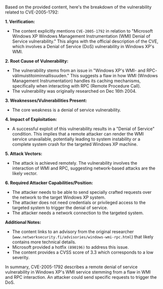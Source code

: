 Based on the provided content, here's the breakdown of the vulnerability related to CVE-2005-1792:

**1. Verification:**

   - The content explicitly mentions `CVE-2005-1792` in relation to "Microsoft Windows XP Windows Management Instrumentation (WMI) Denial of Service vulnerability." This aligns with the official description of the CVE, which involves a Denial of Service (DoS) vulnerability in Windows XP's WMI.

**2. Root Cause of Vulnerability:**

   - The vulnerability stems from an issue in "Windows XP's WMI- and RPC- välimuistitoiminnallisuuden." This suggests a flaw in how WMI (Windows Management Instrumentation) handles its caching mechanisms, specifically when interacting with RPC (Remote Procedure Call).
   - The vulnerability was originally researched on Dec 16th 2004.

**3. Weaknesses/Vulnerabilities Present:**

   - The core weakness is a denial of service vulnerability.

**4. Impact of Exploitation:**

   - A successful exploit of this vulnerability results in a "Denial of Service" condition. This implies that a remote attacker can render the WMI service unavailable, potentially leading to system instability or a complete system crash for the targeted Windows XP machine.

**5. Attack Vectors:**

   - The attack is achieved remotely. The vulnerability involves the interaction of WMI and RPC, suggesting network-based attacks are the likely vector.

**6. Required Attacker Capabilities/Position:**

   - The attacker needs to be able to send specially crafted requests over the network to the target Windows XP system.
   - The attacker does not need credentials or privileged access to the targeted system to trigger the denial of service.
   - The attacker needs a network connection to the targeted system.

**Additional Notes:**

   - The content links to an advisory from the original researcher (`www.networksecurity.fi/advisories/windows-wmi-rpc.html`) that likely contains more technical details.
   - Microsoft provided a hotfix `(890196)` to address this issue.
   - The content provides a CVSS score of 3.3 which corresponds to a low severity.

In summary, CVE-2005-1792 describes a remote denial of service vulnerability in Windows XP's WMI service stemming from a flaw in WMI and RPC interaction. An attacker could send specific requests to trigger the DoS.